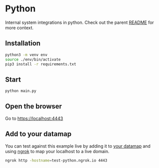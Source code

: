 # Python

Internal system integrations in python. Check out the parent [README](../README.md) for more context.

## Installation

```sh
python3 -m venv env
source ./env/bin/activate
pip3 install -r requirements.txt
```

## Start

```sh
python main.py
```

## Open the browser

Go to [https://localhost:4443](https://localhost:4443)

## Add to your datamap

You can test against this example live by adding it to [your datamap](https://app.transcend.io/data-map/silos?integrationName=server) and using [ngrok](https://ngrok.com/) to map your localhost to a live domain.

```sh
ngrok http -hostname=test-python.ngrok.io 4443
```
